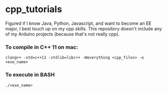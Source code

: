# cpp_tutorials

Figured if I know Java, Python, Javascript, and want to become an EE major, I best touch up on my cpp skills. This repository doesn't include any of my Arduino projects (because that's not really cpp).

### To compile in C++ 11 on mac:
```
clang++ -std=c++11 -stdlib=libc++ -Weverything <cpp_files> -o <exe_name>
```
### To execute in BASH
```
./<exe_name>
```
